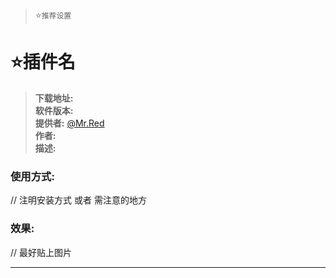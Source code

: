 > :star:`推荐设置`  

# :star:插件名  
> **下载地址:**  
> **软件版本:**  
> **提供者:**  [@Mr.Red](https://github.com/hocgin)  
> **作者:**  
> **描述:**  

### 使用方式:  
// 注明安装方式 或者 需注意的地方  
### 效果:  
// 最好贴上图片  

----
